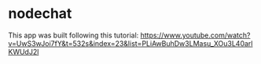 # nodechat

This app was built following this tutorial: https://www.youtube.com/watch?v=UwS3wJoi7fY&t=532s&index=23&list=PLiAwBuhDw3LMasu_XOu3L40arlKWUdJ2l

